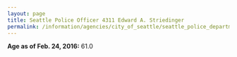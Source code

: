 ```yaml
---
layout: page
title: Seattle Police Officer 4311 Edward A. Striedinger
permalink: /information/agencies/city_of_seattle/seattle_police_department/copbook/4311/
---
```


**Age as of Feb. 24, 2016:** 61.0
